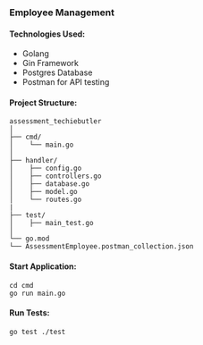 ### Employee Management

#### Technologies Used:

- Golang
- Gin Framework
- Postgres Database
- Postman for API testing

#### Project Structure:
```
assessment_techiebutler
│
├── cmd/
│    └── main.go
│
├── handler/
│    ├── config.go
│    ├── controllers.go
│    ├── database.go
│    ├── model.go
│    └── routes.go
|
├── test/
│    ├── main_test.go
│
└── go.mod
└── AssessmentEmployee.postman_collection.json
```
#### Start Application:

```
cd cmd
go run main.go
```

#### Run Tests:
```
go test ./test
```
